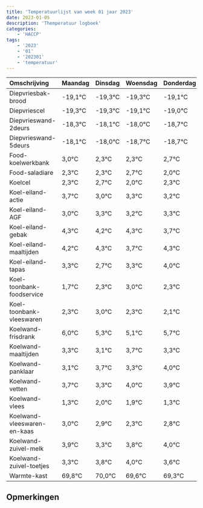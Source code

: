 ```yaml
---
title: 'Temperatuurlijst van week 01 jaar 2023'
date: 2023-01-05
description: 'Themperatuur logboek'
categories:
    - 'HACCP'
tags:
    - '2023'
    - '01'
    - '202301'
    - 'temperatuur'
---
```

|Omschrijving|Maandag|Dinsdag|Woensdag|Donderdag|Vrijdag|Zaterdag|Zondag|
|:---|:---|:---|:---|:---|:---|:---|:---|
|Diepvriesbak-brood|-19,1°C|-19,3°C|-19,3°C|-19,1°C| | | |
|Diepvriescel|-19,3°C|-19,3°C|-19,1°C|-19,0°C| | | |
|Diepvrieswand-2deurs|-18,3°C|-18,1°C|-18,0°C|-18,7°C| | | |
|Diepvrieswand-5deurs|-18,1°C|-18,0°C|-18,7°C|-18,7°C| | | |
|Food-koelwerkbank|3,0°C|2,3°C|2,3°C|2,7°C| | | |
|Food-saladiare|2,3°C|2,3°C|2,7°C|2,0°C| | | |
|Koelcel|2,3°C|2,7°C|2,0°C|2,3°C| | | |
|Koel-eiland-actie|3,7°C|3,0°C|3,3°C|3,2°C| | | |
|Koel-eiland-AGF|3,0°C|3,3°C|3,2°C|3,3°C| | | |
|Koel-eiland-gebak|4,3°C|4,2°C|4,3°C|3,7°C| | | |
|Koel-eiland-maaltijden|4,2°C|4,3°C|3,7°C|4,3°C| | | |
|Koel-eiland-tapas|3,3°C|2,7°C|3,3°C|4,0°C| | | |
|Koel-toonbank-foodservice|1,7°C|2,3°C|3,0°C|2,3°C| | | |
|Koel-toonbank-vleeswaren|2,3°C|3,0°C|2,3°C|2,1°C| | | |
|Koelwand-frisdrank|6,0°C|5,3°C|5,1°C|5,7°C| | | |
|Koelwand-maaltijden|3,3°C|3,1°C|3,7°C|3,3°C| | | |
|Koelwand-panklaar|3,1°C|3,7°C|3,3°C|4,0°C| | | |
|Koelwand-vetten|3,7°C|3,3°C|4,0°C|3,9°C| | | |
|Koelwand-vlees|1,3°C|2,0°C|1,9°C|1,3°C| | | |
|Koelwand-vleeswaren-en-kaas|3,0°C|2,9°C|2,3°C|2,8°C| | | |
|Koelwand-zuivel-melk|3,9°C|3,3°C|3,8°C|4,0°C| | | |
|Koelwand-zuivel-toetjes|3,3°C|3,8°C|4,0°C|3,6°C| | | |
|Warmte-kast|69,8°C|70,0°C|69,6°C|69,3°C| | | |

## Opmerkingen


